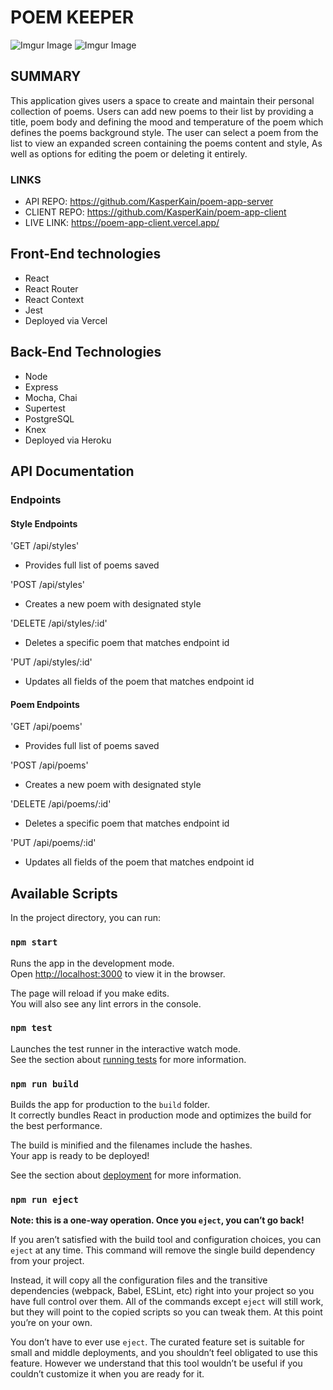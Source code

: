 # POEM KEEPER

![Imgur Image](https://imgur.com/dDMoAbX.png)
![Imgur Image](https://imgur.com/75p6fif.png)

## SUMMARY

This application gives users a space to create and maintain their personal collection of poems. Users can add new poems to their list by providing a title, poem body and defining the mood and temperature of the poem which defines the poems background style. The user can select a poem from the list to view an expanded screen containing the poems content and style, As well as options for editing the poem or deleting it entirely.

### LINKS

- API REPO: https://github.com/KasperKain/poem-app-server
- CLIENT REPO: https://github.com/KasperKain/poem-app-client
- LIVE LINK: https://poem-app-client.vercel.app/

## Front-End technologies

- React
- React Router
- React Context
- Jest
- Deployed via Vercel

## Back-End Technologies

- Node
- Express
- Mocha, Chai
- Supertest
- PostgreSQL
- Knex
- Deployed via Heroku

## API Documentation

### Endpoints

#### Style Endpoints

'GET /api/styles'

- Provides full list of poems saved

'POST /api/styles'

- Creates a new poem with designated style

'DELETE /api/styles/:id'

- Deletes a specific poem that matches endpoint id

'PUT /api/styles/:id'

- Updates all fields of the poem that matches endpoint id

#### Poem Endpoints

'GET /api/poems'

- Provides full list of poems saved

'POST /api/poems'

- Creates a new poem with designated style

'DELETE /api/poems/:id'

- Deletes a specific poem that matches endpoint id

'PUT /api/poems/:id'

- Updates all fields of the poem that matches endpoint id

## Available Scripts

In the project directory, you can run:

### `npm start`

Runs the app in the development mode.\
Open [http://localhost:3000](http://localhost:3000) to view it in the browser.

The page will reload if you make edits.\
You will also see any lint errors in the console.

### `npm test`

Launches the test runner in the interactive watch mode.\
See the section about [running tests](https://facebook.github.io/create-react-app/docs/running-tests) for more information.

### `npm run build`

Builds the app for production to the `build` folder.\
It correctly bundles React in production mode and optimizes the build for the best performance.

The build is minified and the filenames include the hashes.\
Your app is ready to be deployed!

See the section about [deployment](https://facebook.github.io/create-react-app/docs/deployment) for more information.

### `npm run eject`

**Note: this is a one-way operation. Once you `eject`, you can’t go back!**

If you aren’t satisfied with the build tool and configuration choices, you can `eject` at any time. This command will remove the single build dependency from your project.

Instead, it will copy all the configuration files and the transitive dependencies (webpack, Babel, ESLint, etc) right into your project so you have full control over them. All of the commands except `eject` will still work, but they will point to the copied scripts so you can tweak them. At this point you’re on your own.

You don’t have to ever use `eject`. The curated feature set is suitable for small and middle deployments, and you shouldn’t feel obligated to use this feature. However we understand that this tool wouldn’t be useful if you couldn’t customize it when you are ready for it.
